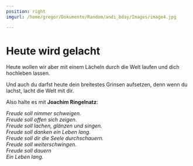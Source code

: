 ```yaml
---
position: right
imgurl: /home/gregor/Dokumente/Random/andi_bday/Images/image4.jpg

---
```


# Heute wird gelacht  
  
Heute wollen wir aber mit einem L&auml;cheln durch die Welt laufen und dich hochleben lassen.  
  
Und auch du darfst heute dein breitestes Grinsen aufsetzen, denn wenn du lachst, lacht die Welt mit dir.  
  
Also halte es mit **Joachim Ringelnatz**:  
  
*Freude soll nimmer schweigen.*  
*Freude soll offen sich zeigen.*  
*Freude soll lachen, gl&auml;nzen und singen.*  
*Freude soll danken ein Leben lang.*  
*Freude soll dir die Seele durchschauern.*  
*Freude soll weiterschwingen.*  
*Freude soll dauern*  
*Ein Leben lang.*  
  





